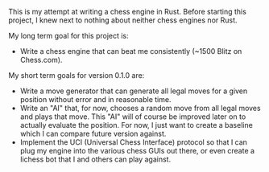 This is my attempt at writing a chess engine in Rust. 
Before starting this project, I knew next to nothing about neither chess engines nor Rust.

My long term goal for this project is:

- Write a chess engine that can beat me consistently (~1500 Blitz on Chess.com).

My short term goals for version 0.1.0 are:

- Write a move generator that can generate all legal moves for a given position without error and  in reasonable time.
- Write an "AI" that, for now, chooses a random move from all legal moves and plays that move.
This "AI" will of course be improved later on to actually evaluate the position. 
For now, I just want to create a baseline which I can compare future version against.
- Implement the UCI (Universal Chess Interface) protocol so that I can plug my engine into the various chess GUIs out there,
or even create a lichess bot that I and others can play against.